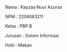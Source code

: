 Nama    : Kayzaa Nuur Azuraa

NPM     : 2206083211

Kelas   : PBP B

Jurusan : Sistem Informasi

Hobi : Makan